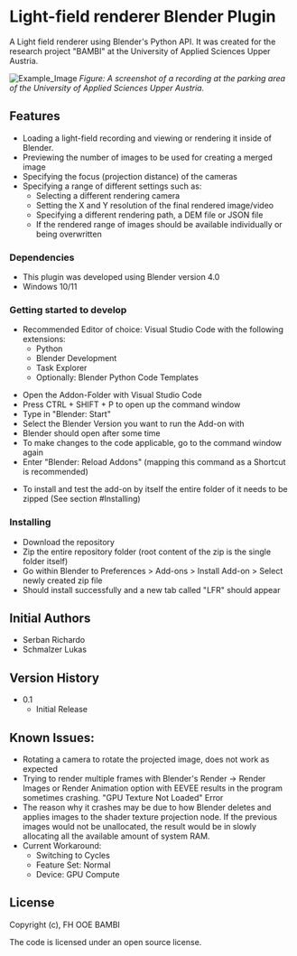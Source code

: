 # Light-field renderer Blender Plugin

A Light field renderer using Blender's Python API. It was created for the research project "BAMBI" at the University of Applied Sciences Upper Austria.

![Example_Image](https://github.com/Richi4590/BambiLFVisualizer/assets/92519599/96bb7251-a11a-4ee7-91c9-615f2299302d)
*Figure: A screenshot of a recording at the parking area of the University of Applied Sciences Upper Austria.*

## Features
- Loading a light-field recording and viewing or rendering it inside of Blender.
- Previewing the number of images to be used for creating a merged image
- Specifying the focus (projection distance) of the cameras
- Specifying a range of different settings such as:
    - Selecting a different rendering camera
    - Setting the X and Y resolution of the final rendered image/video
    - Specifying a different rendering path, a DEM file or JSON file
    - If the rendered range of images should be available individually or being overwritten
 
### Dependencies

* This plugin was developed using Blender version 4.0
* Windows 10/11

### Getting started to develop
* Recommended Editor of choice: Visual Studio Code with the following extensions:
  - Python
  - Blender Development
  - Task Explorer
  - Optionally: Blender Python Code Templates

- Open the Addon-Folder with Visual Studio Code
- Press CTRL + SHIFT + P to open up the command window
- Type in "Blender: Start"
- Select the Blender Version you want to run the Add-on with
- Blender should open after some time
- To make changes to the code applicable, go to the command window again
- Enter "Blender: Reload Addons" (mapping this command as a Shortcut is recommended)

* To install and test the add-on by itself the entire folder of it needs to be zipped (See section #Installing)

### Installing

* Download the repository
* Zip the entire repository folder (root content of the zip is the single folder itself)
* Go within Blender to Preferences > Add-ons > Install Add-on > Select newly created zip file
* Should install successfully and a new tab called "LFR" should appear

## Initial Authors
* Serban Richardo
* Schmalzer Lukas

## Version History

* 0.1
    * Initial Release

## Known Issues:
  - Rotating a camera to rotate the projected image, does not work as expected
  - Trying to render multiple frames with Blender's Render -> Render Images or Render Animation
    option with EEVEE results in the program sometimes crashing. "GPU Texture Not Loaded" Error
  - The reason why it crashes may be due to how Blender deletes and applies images to the shader
    texture projection node. If the previous images would not be unallocated, the result would be
    in slowly allocating all the available amount of system RAM.
  - Current Workaround:
      - Switching to Cycles
      - Feature Set: Normal
      - Device: GPU Compute
  
## License

Copyright (c), FH OOE BAMBI

The code is licensed under an open source license.

